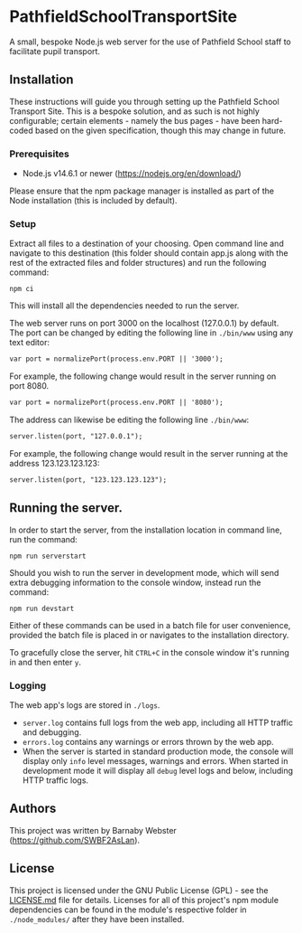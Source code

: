 # PathfieldSchoolTransportSite
A small, bespoke Node.js web server for the use of Pathfield School staff to facilitate pupil transport.

## Installation
These instructions will guide you through setting up the Pathfield School Transport Site.
This is a bespoke solution, and as such is not highly configurable; certain elements - namely the bus pages - have been hard-coded based on the given specification, though this may change in future.

### Prerequisites

- Node.js v14.6.1 or newer (https://nodejs.org/en/download/)

Please ensure that the npm package manager is installed as part of the Node installation (this is included by default).

### Setup
Extract all files to a destination of your choosing. Open command line and navigate to this destination (this folder should contain app.js along with the rest of the extracted files and folder structures) and run the following command:

`npm ci`

This will install all the dependencies needed to run the server.

The web server runs on port 3000 on the localhost (127.0.0.1) by default. The port can be changed by editing the following line in `./bin/www` using any text editor:

```xml
var port = normalizePort(process.env.PORT || '3000');
```

For example, the following change would result in the server running on port 8080.

```xml
var port = normalizePort(process.env.PORT || '8080');
```

The address can likewise be editing the following line `./bin/www`:

```xml
server.listen(port, "127.0.0.1");
```

For example, the following change would result in the server running at the address 123.123.123.123:

```xml
server.listen(port, "123.123.123.123");
```

## Running the server.

In order to start the server, from the installation location in command line, run the command:

`npm run serverstart`

Should you wish to run the server in development mode, which will send extra debugging information to the console window, instead run the command:

`npm run devstart`

Either of these commands can be used in a batch file for user convenience, provided the batch file is placed in or navigates to the installation directory.

To gracefully close the server, hit `CTRL+C` in the console window it's running in and then enter `y`.

### Logging
The web app's logs are stored in `./logs`.
- `server.log` contains full logs from the web app, including all HTTP traffic and debugging.
- `errors.log` contains any warnings or errors thrown by the web app.
- When the server is started in standard production mode, the console will display only `info` level messages, warnings and errors. When started in development mode it will display all `debug` level logs and below, including HTTP traffic logs.

## Authors

This project was written by Barnaby Webster (https://github.com/SWBF2AsLan).

## License

This project is licensed under the GNU Public License (GPL) - see the [LICENSE.md](LICENSE.md) file for details.
Licenses for all of this project's npm module dependencies can be found in the module's respective folder in `./node_modules/` after they have been installed.
